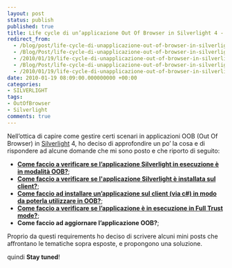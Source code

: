 ```yaml
---
layout: post
status: publish
published: true
title: Life cycle di un’applicazione Out Of Browser in Silverlight 4 - Intro
redirect_from: 
  - /blog/post/life-cycle-di-unapplicazione-out-of-browser-in-silverlight-4-intro/
  - /Blog/Post/life-cycle-di-unapplicazione-out-of-browser-in-silverlight-4-intro/
  - /2010/01/19/life-cycle-di-unapplicazione-out-of-browser-in-silverlight-4-intro/
  - /Blog/Post/life-cycle-di-unapplicazione-out-of-browser-in-silverlight-4-intro
  - /2010/01/19/life-cycle-di-unapplicazione-out-of-browser-in-silverlight-4-intro
date: 2010-01-19 08:09:00.000000000 +00:00
categories:
- SILVERLIGHT
tags:
- OutOfBrowser
- Silverlight
comments: true
---
```

<p>Nell’ottica di capire come gestire certi scenari in applicazioni OOB (Out Of Browser) in <a title="More Content about Silverlight" href="http://imperugo.tostring.it/categories/archive/Silverlight" target="_blank">Silverlight</a> 4, ho deciso di approfondire un po’ la cosa e di rispondere ad alcune domande che mi sono posto e che riporto di seguito:</p>  <ul>   <li><a href="http://www.tostring.it/blog/post/verificare-se-lapplicazione-e-in-out-of-browser" target="_blank"><strong>Come faccio a verificare se l’applicazione Silverlight in esecuzione è in modalità OOB?</strong></a>; </li>    <li><a href="http://tostring.it/blog/post/verificare-se-unapplicazione-silverlight-e-installata-sul-client" target="_blank"><strong>Come faccio a verificare se l'applicazione Silverlight è installata sul client?</strong></a>; </li>    <li><a title="Installare un’applicazione Silverlight sul client via C#" href="http://tostring.it/blog/post/installare-un-applicazione-silverlight-sul-client-via-csharp" target="_blank"><strong>Come faccio ad installare un’applicazione sul client (via c#) in modo da poterla utilizzare in OOB?</strong></a>; </li>    <li><a title="Verificare se l’applicazione Silverlight in esecuzione è in FullTrust" href="http://tostring.it/blog/post/verificare-se-l-applicazione-silverlight-in-esecuzione-%C3%A8-in-fulltrust-mode" target="_blank"><strong>Come faccio a verificare se l’applicazione è in esecuzione in Full Trust mode?</strong></a>; </li>    <li><strong>Come faccio ad aggiornare l’applicazione OOB?</strong>; </li> </ul>  <p>Proprio da questi requirements ho deciso di scrivere alcuni mini posts che affrontano le tematiche sopra esposte, e propongono una soluzione.</p>  <p>quindi <strong>Stay tuned</strong>!</p>
